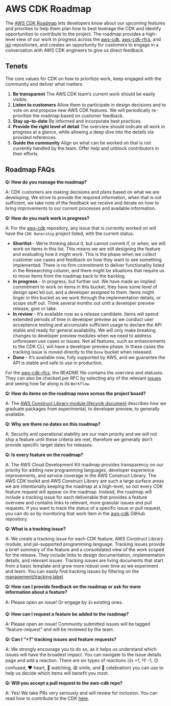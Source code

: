 # AWS CDK Roadmap

The [AWS CDK Roadmap] lets developers know about our upcoming features and priorities to help them plan how to best leverage the CDK and identify opportunities to contribute to the project. The roadmap provides a high-level view of our work in progress across the [aws-cdk], [aws-cdk-rfcs], and [jsii] repositories, and creates an opportunity for customers to engage in a conversation with AWS CDK engineers to give us direct feedback.

[AWS CDK Roadmap]: https://github.com/orgs/aws/projects/88
[aws-cdk]: https://github.com/aws/aws-cdk
[aws-cdk-rfcs]: https://github.com/aws/aws-cdk-rfcs
[jsii]: https://github.com/aws/jsii

## Tenets
The core values for CDK on how to prioritize work, keep engaged with the community and deliver what matters.
1. **Be transparent** 
The AWS CDK team’s current work should be easily visible.
1. **Listen to customers** 
Allow them to participate in design decisions and to vote on and propose new AWS CDK features. We will periodically re-prioritize the roadmap based on customer feedback.
1. **Stay up-to-date**
Be informed and incorporate best practices.
1. **Provide the right level of detail** 
The overview should indicate all work in progress at a glance, while allowing a deep dive into the details via provided references.
1. **Guide the community**
Align on what can be worked on that is not currently handled by the team.
Offer help and unblock contributors in their efforts.

## Roadmap FAQs
**Q: How do you manage the roadmap?**

A: CDK customers are making decisions and plans based on what we are developing. We strive to provide the required information, when that is not sufficient, we take note of the feedback we receive and iterate on how to bring improvements to our current processes and available information.

**Q: How do you mark work in progress?**

A: For the [aws-cdk] repository, any issue that is currently worked on will have the `CDK Ownership` project listed, with the current status.

* **Shortlist** - We’re thinking about it, but cannot commit if, or when, we will work on items in this list.
  This means we are still designing the feature and evaluating how it might work. This is the phase when we collect
  customer use cases and feedback on how they want to see something implemented. There is no firm commitment to deliver
  functionality listed in the Researching column, and there might be situations that require us to move items from the
  roadmap back to the backlog.
* **In progress** - In progress, but further out. We have made an implied commitment to work on items in this
  bucket, they have some level of design spec’ed out, and a developer assigned to them. Items might linger in this
  bucket as we work through the implementation details, or scope stuff out. Think several months out until a developer
  preview release, give or take.
* **In review** - It’s available now as a release candidate. Items will spend extended periods of time in
  developer preview as we conduct user acceptance testing and accumulate sufficient usage to declare the API stable and
  ready for general availability. We will only make breaking changes to developer preview modules when we need to address unforeseen use cases or issues. Not all
  features, such as enhancements to the CDK CLI, will have a developer preview phase. In these cases the tracking issue
  is moved directly to the `Done` bucket when released.
* **Done** - It’s available now, fully supported by AWS, and we guarantee the API is stable and safe to use in
  production.

For the [aws-cdk-rfcs], the README file contains the overview and statuses. They can also be checked per RFC by selecting any of the relevant [issues](https://github.com/aws/aws-cdk-rfcs/issues?q=is%3Aissue+is%3Aopen+sort%3Aupdated-desc) and seeing how far along is its `Workflow`.

**Q: How do items on the roadmap move across the project board?**

A:  The [AWS Construct Library module lifecycle
document](https://github.com/aws/aws-cdk-rfcs/blob/master/text/0107-construct-library-module-lifecycle.md) describes how
we graduate packages from experimental, to developer preview, to generally available.

**Q: Why are there no dates on this roadmap?**

A: Security and operational stability are our main priority and we will not ship a feature until these criteria are met,
therefore we generally don’t provide specific target dates for releases.

**Q: Is every feature on the roadmap?**

A: The AWS Cloud Development Kit roadmap provides transparency on our priority for adding new programming languages,
developer experience improvements, and service coverage in the AWS Construct Library. The AWS CDK toolkit and AWS
Construct Library are such a large surface areas we are intentionally keeping the roadmap at a high-level, so not every
CDK feature request will appear on the roadmap. Instead, the roadmap will include a tracking issue
for each deliverable that provides a feature overview and contains links to relevant, more granular issues and pull
requests. If you want to track the status of a specific issue or pull request, you can do so by monitoring that work
item in the [aws-cdk] GitHub repository.

**Q: What is a tracking issue?**

A: We create a tracking issue for each CDK feature, AWS Construct Library module, and jsii-supported programming language. Tracking issues provide a brief summary of the feature and a consolidated view of the work scoped for the release. They include links to design documentation, implementation details, and relevant issues. Tracking issues are living documents that start from a basic template and grow more robust over time as we experiment and learn. You can easily find tracking issues by filtering on the [management/tracking label](https://github.com/aws/aws-cdk/labels/management%2Ftracking).

**Q: How can I provide feedback on the roadmap or ask for more information about a feature?**

A: Please open an issue! Or engage by 👍 existing ones.

**Q: How can I request a feature be added to the roadmap?**

A: Please open an issue! Community submitted issues will be tagged “feature-request” and will be reviewed by the team.

**Q: Can I “+1” tracking issues and feature requests?**

A: We strongly encourage you to do so, as it helps us understand which issues will have the broadest impact. You can navigate to the issue details page and add a reaction. There are six types of reactions (👍 +1, 👎 -1, 😕 confused, ❤️ heart, 👀 watching, 😄 smile, and 🎉 celebration) you can use to help us decide which items will benefit you most.

**Q: Will you accept a pull request to the aws-cdk repo?**

A: Yes! We take PRs very seriously and will review for inclusion. You can read how to contribute to the CDK [here](https://github.com/aws/aws-cdk/blob/main/CONTRIBUTING.md).
